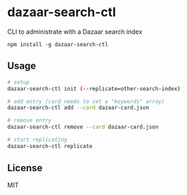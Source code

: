 # dazaar-search-ctl

CLI to administrate with a Dazaar search index

```
npm install -g dazaar-search-ctl
```

## Usage

``` sh
# setup
dazaar-search-ctl init (--replicate=other-search-index)

# add entry (card needs to set a "keywords" array)
dazaar-search-ctl add --card dazaar-card.json

# remove entry
dazaar-search-ctl remove --card dazaar-card.json

# start replicating
dazaar-search-ctl replicate
```

## License

MIT
